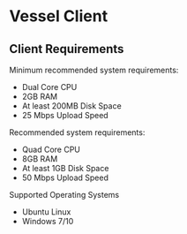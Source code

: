 # Vessel Client

## Client Requirements


Minimum recommended system requirements:

* Dual Core CPU
* 2GB RAM
* At least 200MB Disk Space
* 25 Mbps Upload Speed

Recommended system requirements:

* Quad Core CPU
* 8GB RAM
* At least 1GB Disk Space
* 50 Mbps Upload Speed

Supported Operating Systems

* Ubuntu Linux
* Windows 7/10
